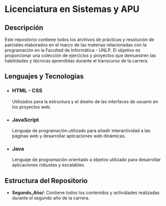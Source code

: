 # Licenciatura en Sistemas y APU

## Descripción

Este repositorio contiene todos los archivos de prácticas y resolución de parciales elaborados en el marco de las materias relacionadas con la programación en la Facultad de Informática - UNLP. El objetivo es proporcionar una colección de ejercicios y proyectos que demuestren las habilidades y técnicas aprendidas durante el transcurso de la carrera.

## Lenguajes y Tecnologías

- ### HTML - CSS

  Utilizados para la estructura y el diseño de las interfaces de usuario en los proyectos web.

- ### JavaScript

  Lenguaje de programación utilizado para añadir interactividad a las páginas web y desarrollar aplicaciones web dinámicas.

- ### Java
  Lenguaje de programación orientado a objetos utilizado para desarrollar aplicaciones robustas y escalables.

## Estructura del Repositorio

- **Segundo_Año/**: Contiene todos los contenidos y actividades realizadas durante el segundo año de la carrera.
